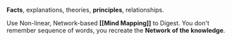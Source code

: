 **Facts**, explanations, theories, **principles**, relationships.

Use Non-linear, Network-based **[[Mind Mapping]]** to Digest.
You don't remember sequence of words, you recreate the **Network of the knowledge**.

